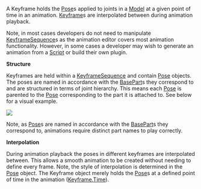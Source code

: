 A Keyframe holds the [Pose](https://developer.roblox.com/en-us/api-reference/class/Pose)s applied to joints in a [Model](https://developer.roblox.com/en-us/api-reference/class/Model) at a given point of time in an animation. [Keyframe](https://developer.roblox.com/en-us/api-reference/class/Keyframe)s are interpolated between during animation playback.

Note, in most cases developers do not need to manipulate [KeyframeSequence](https://developer.roblox.com/en-us/api-reference/class/KeyframeSequence)s as the animation editor covers most animation functionality. However, in some cases a developer may wish to generate an animation from a [Script](https://developer.roblox.com/en-us/api-reference/class/Script) or build their own plugin.

**Structure**

Keyframes are held within a [KeyframeSequence](https://developer.roblox.com/en-us/api-reference/class/KeyframeSequence) and contain [Pose](https://developer.roblox.com/en-us/api-reference/class/Pose) objects. The poses are named in accordance with the [BasePart](https://developer.roblox.com/en-us/api-reference/class/BasePart)s they correspond to and are structured in terms of joint hierarchy. This means each [Pose](https://developer.roblox.com/en-us/api-reference/class/Pose) is parented to the [Pose](https://developer.roblox.com/en-us/api-reference/class/Pose) corresponding to the part it is attached to. See below for a visual example.

![](https://developer.roblox.com/assets/blt2e767397c28fecda/KeyframeSequence_-_Copy.png)

Note, as [Pose](https://developer.roblox.com/en-us/api-reference/class/Pose)s are named in accordance with the [BasePart](https://developer.roblox.com/en-us/api-reference/class/BasePart)s they correspond to, animations require distinct part names to play correctly.

**Interpolation**

During animation playback the poses in different keyframes are interpolated between. This allows a smooth animation to be created without needing to define every frame. Note, the style of interpolation is determined in the [Pose](https://developer.roblox.com/en-us/api-reference/class/Pose) object. The Keyframe object merely holds the [Pose](https://developer.roblox.com/en-us/api-reference/class/Pose)s at a defined point of time in the animation ([Keyframe.Time](https://developer.roblox.com/en-us/api-reference/property/Keyframe/Time)).